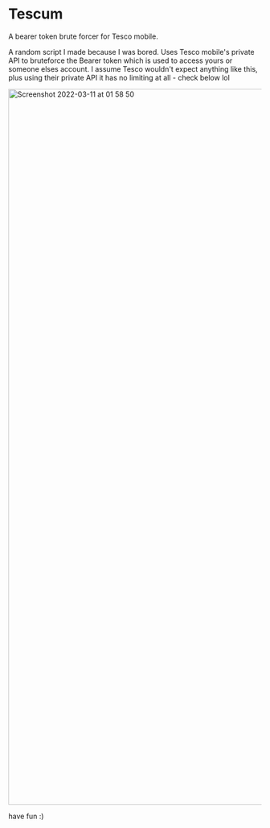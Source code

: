 # Tescum
A bearer token brute forcer for Tesco mobile.

A random script I made because I was bored. Uses Tesco mobile's private API to bruteforce the Bearer token which is used to access yours or someone elses account. I assume Tesco wouldn't expect anything like this, plus using their private API it has no limiting at all - check below lol

<img width="1422" alt="Screenshot 2022-03-11 at 01 58 50" src="https://user-images.githubusercontent.com/100610867/157787480-07380f4a-a64d-4f55-b8c5-909da2b406ac.png">

have fun :)
